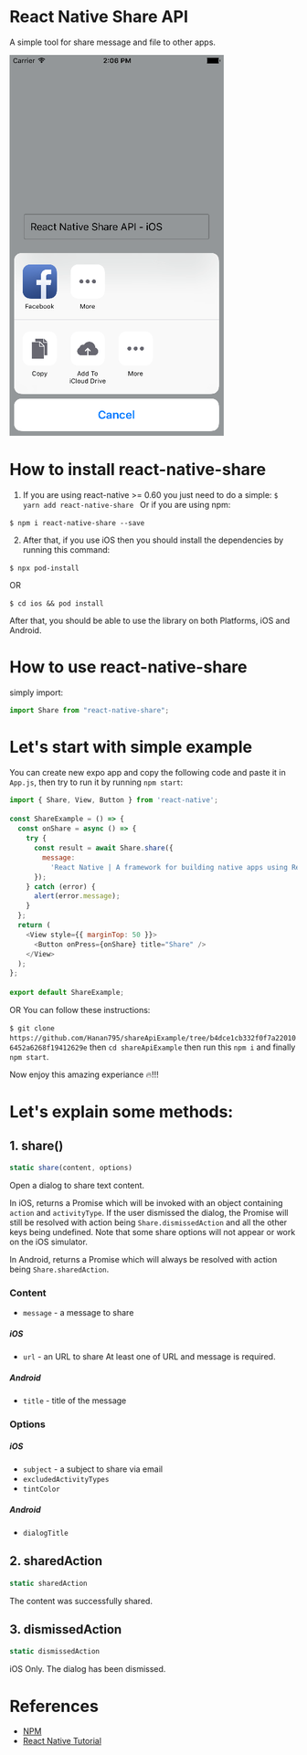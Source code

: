 # React Native Share API
A simple tool for share message and file to other apps.

<img src="./images/iOS_share_simple_message_screenshot2.png" alt="iOS share simple message">

# How to install react-native-share
1. If you are using react-native >= 0.60 you just need to do a simple:
```$ yarn add react-native-share ```
Or if you are using npm:

```$ npm i react-native-share --save ```

2. After that, if you use iOS then you should install  the dependencies by running this command: 

```$ npx pod-install ```

OR

```$ cd ios && pod install ```

After that, you should be able to use the library on both Platforms, iOS and Android.

# How to use react-native-share

simply import:

```js 
import Share from "react-native-share"; 
```

# Let's start with simple example
You can create new expo app and copy the following code and paste it in ```App.js```, then try to run it by running ```npm start```:
```js 
import { Share, View, Button } from 'react-native';

const ShareExample = () => {
  const onShare = async () => {
    try {
      const result = await Share.share({
        message:
          'React Native | A framework for building native apps using React',
      });
    } catch (error) {
      alert(error.message);
    }
  };
  return (
    <View style={{ marginTop: 50 }}>
      <Button onPress={onShare} title="Share" />
    </View>
  );
};

export default ShareExample;
```
OR You can follow these instructions: 

```$ git clone https://github.com/Hanan795/shareApiExample/tree/b4dce1cb332f0f7a220106452a6268f19412629e```
then ```cd shareApiExample``` then run this ```npm i``` and finally ```npm start```. 

Now enjoy this amazing experiance :fire:!!!

# Let's explain some methods: 
<h2>1. share()</h2>

```js 
static share(content, options) 
```

Open a dialog to share text content.

In iOS, returns a Promise which will be invoked with an object containing ```action``` and ```activityType```. If the user dismissed the dialog, the Promise will still be resolved with action being ```Share.dismissedAction``` and all the other keys being undefined. Note that some share options will not appear or work on the iOS simulator.

In Android, returns a Promise which will always be resolved with action being ```Share.sharedAction```.

<h3>Content</h3>

- ```message``` - a message to share
<h5>iOS</h5>

- ```url``` - an URL to share
At least one of URL and message is required.

<h5>Android</h5>

- ```title``` - title of the message

<h3>Options</h3>

<h5>iOS</h5>

- ```subject``` - a subject to share via email 
- ```excludedActivityTypes```
- ```tintColor```

<h5>Android</h5>

- ```dialogTitle```

<h2>2. sharedAction</h2>

```js
static sharedAction
```
The content was successfully shared.

<h2>3. dismissedAction</h2>
  
```js
static dismissedAction
```
iOS Only. The dialog has been dismissed.

# References
- [NPM](https://www.npmjs.com/package/react-native-share)
- [React Native Tutorial](https://reactnative.dev/docs/share)
